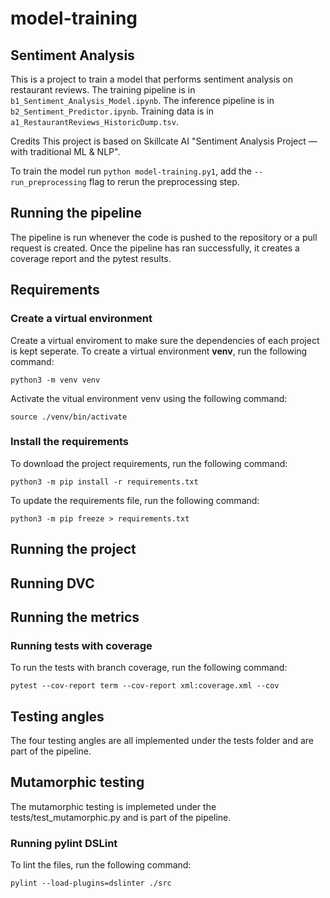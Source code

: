 # model-training

## Sentiment Analysis

This is a project to train a model that performs sentiment analysis on restaurant reviews.
The training pipeline is in `b1_Sentiment_Analysis_Model.ipynb`.
The inference pipeline is in `b2_Sentiment_Predictor.ipynb`.
Training data is in `a1_RestaurantReviews_HistoricDump.tsv`.

Credits
This project is based on Skillcate AI "Sentiment Analysis Project — with traditional ML & NLP".

To train the model run `python model-training.py1`, add the `--run_preprocessing` flag to rerun the preprocessing step.

## Running the pipeline

The pipeline is run whenever the code is pushed to the repository or a pull request is created. Once the pipeline has ran successfully,
it creates a coverage report and the pytest results.

## Requirements

### Create a virtual environment

Create a virtual enviroment to make sure the dependencies of each project is kept seperate. To create a virtual environment **venv**, run the following command:

```console
python3 -m venv venv
```

Activate the vitual environment venv using the following command:

```console
source ./venv/bin/activate
```

### Install the requirements

To download the project requirements, run the following command:

```console
python3 -m pip install -r requirements.txt
```

To update the requirements file, run the following command:

```console
python3 -m pip freeze > requirements.txt
```

## Running the project

## Running DVC

## Running the metrics

### Running tests with coverage

To run the tests with branch coverage, run the following command:

```console
pytest --cov-report term --cov-report xml:coverage.xml --cov
```

## Testing angles

The four testing angles are all implemented under the tests folder and are part of the pipeline.

## Mutamorphic testing

The mutamorphic testing is implemeted under the tests/test_mutamorphic.py and is part of the pipeline.

### Running pylint DSLint

To lint the files, run the following command:

```console
pylint --load-plugins=dslinter ./src
```
